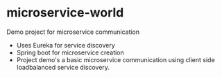 # microservice-world
Demo project for microservice communication

- Uses Eureka for service discovery
- Spring boot for microservice creation
- Project demo's a basic microservice communication using client side loadbalanced service discovery.
